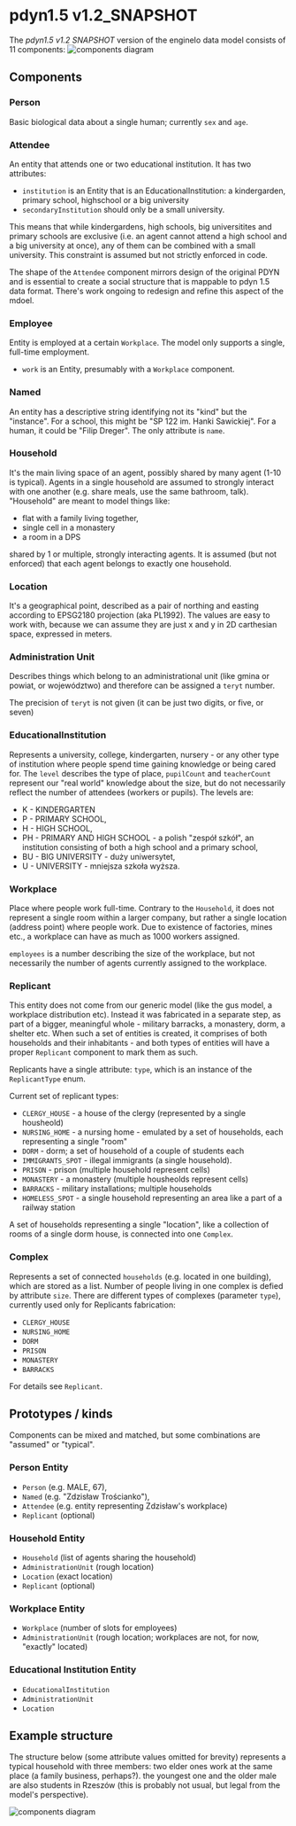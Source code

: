 # pdyn1.5 v1.2_SNAPSHOT

The _pdyn1.5 v1.2 SNAPSHOT_ version of the engineIo data model consists of 11 components:
![components diagram](img/components.png)

## Components

### Person
Basic biological data about a single human; currently `sex` and `age`.

### Attendee

An entity that attends one or two educational institution. It has two attributes:

- `institution` is an Entity that is an EducationalInstitution: a kindergarden, primary school, highschool or a big university
- `secondaryInstitution` should only be a small university.

This means that while kindergardens, high schools, big universitites
and primary schools are exclusive (i.e. an agent cannot attend a high school and a big university at once),
any of them can be combined with a small university. This constraint is assumed
but not strictly enforced in code.

The shape of the `Attendee` component mirrors design of the original PDYN
and is essential to create a social structure that is mappable to pdyn 1.5
data format. There's work ongoing to redesign and refine this aspect of the mdoel.

### Employee

Entity is employed at a certain `Workplace`. The model only supports a single, full-time employment.

- `work` is an Entity, presumably with a `Workplace` component.

### Named

An entity has a descriptive string identifying not its "kind" but the "instance".
For a school, this might be "SP 122 im. Hanki Sawickiej". For a human, it could 
be "Filip Dreger". The only attribute is `name`.

### Household

It's the main living space of an agent, possibly shared by many agent (1-10 is typical). Agents
in a single household are assumed to strongly interact with one another (e.g. share meals, use
the same bathroom, talk). "Household" are meant to model things like:

- flat with a family living together,
- single cell in a monastery
- a room in a DPS
 
shared by 1 or multiple, strongly interacting agents. It is assumed
(but not enforced) that each agent belongs to exactly one household.

### Location

It's a geographical point, described as a pair of northing and easting according to EPSG2180 projection
(aka PL1992). The values are easy to work with, because we can assume they are just x and y in 2D carthesian space,
expressed in meters.

### Administration Unit

Describes things which belong to an administrational unit (like gmina or powiat, or województwo)
and therefore can be assigned a `teryt` number.

The precision of `teryt` is not given (it can be just two digits, or five, or seven)

### EducationalInstitution

Represents a university, college, kindergarten, nursery - or any other type of institution where
people spend time gaining knowledge or being cared for. The `level` describes the type of place, `pupilCount`
and `teacherCount` represent our "real world" knowledge about the size, but do not necessarily
reflect the number of attendees (workers or pupils). The levels are:

- K - KINDERGARTEN
- P - PRIMARY SCHOOL,
- H - HIGH SCHOOL,
- PH - PRIMARY AND HIGH SCHOOL - a polish "zespół szkół", an institution consisting of both a high school and a primary school,
- BU - BIG UNIVERSITY - duży uniwersytet,
- U - UNIVERSITY - mniejsza szkoła wyższa.

### Workplace

Place where people work full-time. Contrary to the `Household`, it does not represent
a single room within a larger company, but rather a single location (address point) where people
work. Due to existence of factories, mines etc., a workplace can have as much as 1000 workers assigned.

`employees` is a number describing the size of the workplace, but not necessarily the number of agents
currently assigned to the workplace.

### Replicant

This entity does not come from our generic model (like the gus model, a workplace distribution etc).
Instead it was fabricated in a separate step, as part of a bigger, meaningful whole - military barracks, a monastery,
dorm, a shelter etc. When such a set of entities is created, it comprises of
both households and their inhabitants - and both types of entities will have a proper `Replicant` component
to mark them as such.

Replicants have a single attribute: `type`, which is an instance of the `ReplicantType` enum.

Current set of replicant types:

- `CLERGY_HOUSE` - a house of the clergy (represented by a single housheold)
- `NURSING_HOME` - a nursing home - emulated by a set of households, each representing a single "room"
- `DORM` - dorm; a set of household of a couple of students each
- `IMMIGRANTS_SPOT` - illegal immigrants (a single household).
- `PRISON` - prison (multiple household represent cells)
- `MONASTERY` - a monastery (multiple housheolds represent cells)
- `BARRACKS` - military installations; multiple households
- `HOMELESS_SPOT` - a single household representing an area like a part of a railway station

A set of households representing a single "location",
like a collection of rooms of a single dorm house, is connected into one `Complex`.

### Complex

Represents a set of connected `households` (e.g. located in one building), which are stored as a list.
Number of people living in one complex is defied by attribute `size`.
There are different types of complexes (parameter `type`), currently used only for Replicants fabrication:

- `CLERGY_HOUSE`
- `NURSING_HOME`
- `DORM`
- `PRISON`
- `MONASTERY`
- `BARRACKS`

For details see `Replicant`.

## Prototypes / kinds

Components can be mixed and matched, but some combinations are "assumed" or "typical".

### Person Entity

- `Person` (e.g. MALE, 67),
- `Named` (e.g. "Zdzisław Trościanko"),
- `Attendee` (e.g. entity representing Zdzisław's workplace)
- `Replicant` (optional)

### Household Entity

- `Household` (list of agents sharing the household)
- `AdministrationUnit` (rough location)
- `Location` (exact location)
- `Replicant` (optional)

### Workplace Entity

- `Workplace` (number of slots for employees)
- `AdministrationUnit` (rough location; workplaces are not, for now, "exactly" located)

### Educational Institution Entity

- `EducationalInstitution`
- `AdministrationUnit`
- `Location`

## Example structure

The structure below (some attribute values omitted for brevity) represents a typical 
household with three members: two elder ones work at the same place (a family business, perhaps?).
the youngest one and the older male are also students in Rzeszów
(this is probably not usual, but legal from the model's perspective).

![components diagram](img/prototypes.png)
